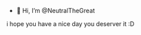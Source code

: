 - 👋 Hi, I’m @NeutralTheGreat


i hope you have a nice day you deserver it :D 
<!---
NeutralTheGreat/NeutralTheGreat is a ✨ special ✨ repository because its `README.md` (this file) appears on your GitHub profile.
You can click the Preview link to take a look at your changes.
--->
